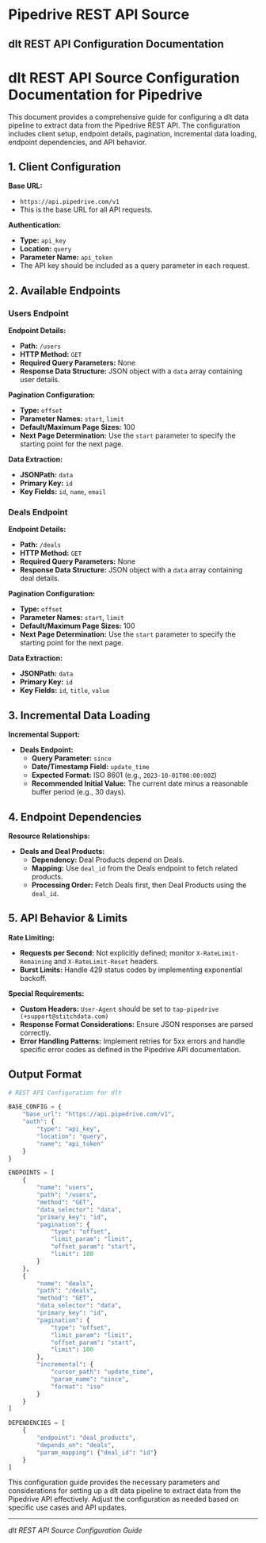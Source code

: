 # Pipedrive REST API Source

## dlt REST API Configuration Documentation

# dlt REST API Source Configuration Documentation for Pipedrive

This document provides a comprehensive guide for configuring a dlt data pipeline to extract data from the Pipedrive REST API. The configuration includes client setup, endpoint details, pagination, incremental data loading, endpoint dependencies, and API behavior.

## 1. Client Configuration

**Base URL:**
- `https://api.pipedrive.com/v1`
- This is the base URL for all API requests.

**Authentication:**
- **Type:** `api_key`
- **Location:** `query`
- **Parameter Name:** `api_token`
- The API key should be included as a query parameter in each request.

## 2. Available Endpoints

### Users Endpoint

**Endpoint Details:**
- **Path:** `/users`
- **HTTP Method:** `GET`
- **Required Query Parameters:** None
- **Response Data Structure:** JSON object with a `data` array containing user details.

**Pagination Configuration:**
- **Type:** `offset`
- **Parameter Names:** `start`, `limit`
- **Default/Maximum Page Sizes:** 100
- **Next Page Determination:** Use the `start` parameter to specify the starting point for the next page.

**Data Extraction:**
- **JSONPath:** `data`
- **Primary Key:** `id`
- **Key Fields:** `id`, `name`, `email`

### Deals Endpoint

**Endpoint Details:**
- **Path:** `/deals`
- **HTTP Method:** `GET`
- **Required Query Parameters:** None
- **Response Data Structure:** JSON object with a `data` array containing deal details.

**Pagination Configuration:**
- **Type:** `offset`
- **Parameter Names:** `start`, `limit`
- **Default/Maximum Page Sizes:** 100
- **Next Page Determination:** Use the `start` parameter to specify the starting point for the next page.

**Data Extraction:**
- **JSONPath:** `data`
- **Primary Key:** `id`
- **Key Fields:** `id`, `title`, `value`

## 3. Incremental Data Loading

**Incremental Support:**
- **Deals Endpoint:**
  - **Query Parameter:** `since`
  - **Date/Timestamp Field:** `update_time`
  - **Expected Format:** ISO 8601 (e.g., `2023-10-01T00:00:00Z`)
  - **Recommended Initial Value:** The current date minus a reasonable buffer period (e.g., 30 days).

## 4. Endpoint Dependencies

**Resource Relationships:**
- **Deals and Deal Products:**
  - **Dependency:** Deal Products depend on Deals.
  - **Mapping:** Use `deal_id` from the Deals endpoint to fetch related products.
  - **Processing Order:** Fetch Deals first, then Deal Products using the `deal_id`.

## 5. API Behavior & Limits

**Rate Limiting:**
- **Requests per Second:** Not explicitly defined; monitor `X-RateLimit-Remaining` and `X-RateLimit-Reset` headers.
- **Burst Limits:** Handle 429 status codes by implementing exponential backoff.

**Special Requirements:**
- **Custom Headers:** `User-Agent` should be set to `tap-pipedrive (+support@stitchdata.com)`
- **Response Format Considerations:** Ensure JSON responses are parsed correctly.
- **Error Handling Patterns:** Implement retries for 5xx errors and handle specific error codes as defined in the Pipedrive API documentation.

## Output Format

```python
# REST API Configuration for dlt

BASE_CONFIG = {
    "base_url": "https://api.pipedrive.com/v1",
    "auth": {
        "type": "api_key",
        "location": "query",
        "name": "api_token"
    }
}

ENDPOINTS = [
    {
        "name": "users",
        "path": "/users",
        "method": "GET",
        "data_selector": "data",
        "primary_key": "id",
        "pagination": {
            "type": "offset",
            "limit_param": "limit",
            "offset_param": "start",
            "limit": 100
        }
    },
    {
        "name": "deals",
        "path": "/deals",
        "method": "GET",
        "data_selector": "data",
        "primary_key": "id",
        "pagination": {
            "type": "offset",
            "limit_param": "limit",
            "offset_param": "start",
            "limit": 100
        },
        "incremental": {
            "cursor_path": "update_time",
            "param_name": "since",
            "format": "iso"
        }
    }
]

DEPENDENCIES = [
    {
        "endpoint": "deal_products",
        "depends_on": "deals",
        "param_mapping": {"deal_id": "id"}
    }
]
```

This configuration guide provides the necessary parameters and considerations for setting up a dlt data pipeline to extract data from the Pipedrive API effectively. Adjust the configuration as needed based on specific use cases and API updates.

---
*dlt REST API Source Configuration Guide*